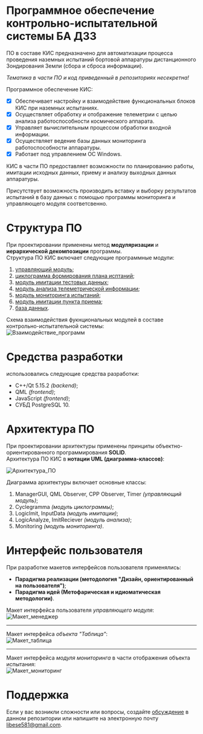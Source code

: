 # Программное обеспечение контрольно-испытательной системы БА ДЗЗ
ПО в составе КИС предназначено для автоматизации процесса проведения наземных
испытаний бортовой аппаратуры дистанционного Зондирования Земли (сбора и сброса информации).<br>

*Тематика в части ПО и код приведенный в репозиториях несекретна!*

Программное обеспечение КИС:
- [x] Обеспечивает настройку и взаимодействие функциональных блоков КИС при наземных испытаниях.
- [x] Осуществляет обработку и отображение телеметрии с целью анализа работоспособности космического аппарата.
- [x] Управляет вычислительным процессом обработки входной информации.
- [x] Осуществляет ведение базы данных мониторинга работоспособности аппаратуры.
- [x] Работает под управлением ОС Windows.

КИС в части ПО предоставляет возможности по планированию работы,
имитации исходных данных, приему и анализу выходных данных аппаратуры. <br>

Присутствует возможность производить вставку и выборку результатов
испытаний в базу данных с помощью программы мониторинга и управляющего модуля соответсвенно.<br>

# Структура ПО
При проектировании применены метод **модуляризации** и **иерархической декомпозиции** программы.<br>
Структура ПО КИС включает следующие программные модули:
1. [управляющий модуль][1];
2. [циклограмма формирования плана исптаний][2];
3. [модуль имитации тестовых данных][3];
4. [модуль анализа телеметрической информации][4];
5. [модуль мониторинга испытаний][5];
6. [модуль имитации пункта приема][6];
7. [база данных][1].

Схема взаимодействия фукнциональных модулей в составе контрольно-испытательной системы:<br>
![Взаимодействие_программ](https://i.pinimg.com/originals/20/83/f4/2083f4763c768a9e1b2891e9b0f5f47a.png)

# Средства разработки
использовались следующие средства разработки:
- C++/Qt 5.15.2 *(backend)*;
- QML *(frontend)*;
- JavaScript *(frontend)*;
- СУБД PostgreSQL 10.

# Архитектура ПО
При проектировании архитектуры применены принципы объектно-ориентированного программирования **SOLID**.<br>
Архитектура ПО КИС в **нотации UML (диаграмма-классов)**:

![Архитектура_ПО](https://i.pinimg.com/originals/39/37/5d/39375dc262dadefefd306cdb99116fc0.jpg)

Диаграмма архитектуры включает основные классы: 
1) ManagerGUI, QML Observer, CPP Observer, Timer *(управляющий модуль)*;
2) Cyclegramma *(модуль циклограммы)*;
3) LogicImit, InputData *(модуль имитации)*;
4) LogicAnalyze, ImitReciever *(модуль анализа)*;
5) Monitoring *(модуль мониторинга)*.

# Интерфейс пользователя
При разработке макетов интерфейсов пользователя применялись: <br>
- **Парадигма реализации (методология "Дизайн, ориентированный на пользователя")**; 
- **Парадигма идей (Метофарическая и идиоматическая методологии)**.

Макет интерфейса пользователя *управляющего модуля*:<br>
![Макет_менеджер](https://i.pinimg.com/originals/d4/08/ed/d408ede5a07c75dbaed2fc5b9ac0dab4.png)
***
Макет интерфейса *объекта "Таблица"*:<br>
![Макет_таблица](https://i.pinimg.com/originals/ce/f6/66/cef66645cfd3174133fec2a44c3efa54.png)
***
Макет интерфейса *модуля мониторинга* в части отображения объекта испытания:<br>
![Макет_мониторинг](https://i.pinimg.com/originals/b2/fa/23/b2fa2325569c354784ca84d9a5b216f6.png)

# Поддержка
Если у вас возникли сложности или вопросы, создайте [обсуждение][2] в данном репозитории 
или напишите на электронную почту libese581@gmail.com.

[1]: https://github.com/libra581/ProjectEquipmentTesting/tree/main/ManagerTesting
[2]: https://github.com/libra581/ProjectEquipmentTesting/tree/main/CycleGramma
[3]: https://github.com/libra581/ProjectEquipmentTesting/tree/main/InputData
[4]: https://github.com/libra581/ProjectEquipmentTesting/tree/main/AnalyzeResult
[5]: https://github.com/libra581/ProjectEquipmentTesting/tree/main/Monitoring
[6]: https://github.com/libra581/ProjectEquipmentTesting/tree/main/ImitationTrapecia
[2]: https://github.com/libra581/ImitationTrapecia/issues
